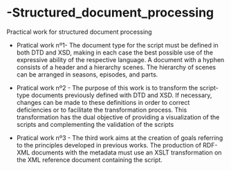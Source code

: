 # -Structured_document_processing
 Practical work for structured document processing
 
 - Pratical work nº1-
The document type for the script must be defined in both DTD and XSD, making in each case the best possible use of the expressive ability of the respective language.
A document with a hyphen consists of a header and a hierarchy scenes. The hierarchy of scenes can be arranged in seasons, episodes, and parts.

- Pratical work nº2 - 
The purpose of this work is to transform the script-type documents previously defined with DTD and XSD. If necessary, changes can be made to these definitions in order to correct deficiencies or to facilitate the transformation process. This transformation has the dual objective of providing a visualization of the scripts and complementing the validation of the scripts

- Pratical work nº3 - 
The third work aims at the creation of goals referring to the principles developed in previous works. The production of RDF-XML documents with the metadata must use an XSLT transformation on the XML reference document containing the script.
